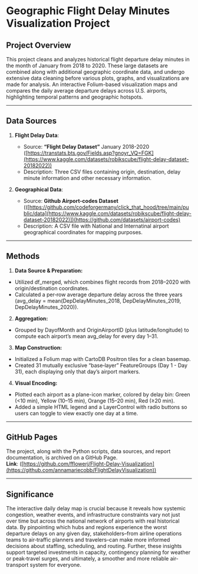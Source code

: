 # Geographic Flight Delay Minutes Visualization Project

## Project Overview  
This project cleans and analyzes historical flight departure delay minutes in the month of January from 2018 to 2020. These large datasets are combined along with additional geographic coordinate data, and undergo extensive data cleaning before various plots, graphs, and visualizations are made for analysis. An interactive Folium-based visualization  maps and compares the daily average departure delays across U.S. airports, highlighting temporal patterns and geographic hotspots.

---

## Data Sources  
1. **Flight Delay Data**:  
   - Source: **“Flight Delay Dataset”** January 2018-2020 ([https://transtats.bts.gov/Fields.asp?gnoyr_VQ=FGK](https://www.kaggle.com/datasets/robikscube/flight-delay-dataset-20182022))  
   - Description: Three CSV files containing origin, destination, delay minute information and other necessary information.  

2. **Geographical Data**:  
   - Source: **Github Airport-codes Dataset** (([https://github.com/codeforgermany/click_that_hood/tree/main/public/data](https://www.kaggle.com/datasets/robikscube/flight-delay-dataset-20182022)])(https://github.com/datasets/airport-codes)  
   - Description: A CSV file with National and Internatinal airport geographical coordinates for mapping purposes.  
---

## Methods  
1. **Data Source & Preparation:**
- Utilized df_merged, which combines flight records from 2018–2020 with origin/destination coordinates.
- Calculated a per‐row average departure delay across the three years (avg_delay = mean(DepDelayMinutes_2018, DepDelayMinutes_2019, DepDelayMinutes_2020)).

2. **Aggregation:**
- Grouped by DayofMonth and OriginAirportID (plus latitude/longitude) to compute each airport’s mean avg_delay for every day 1–31.

3. **Map Construction:**
- Initialized a Folium map with CartoDB Positron tiles for a clean basemap.
- Created 31 mutually exclusive “base‐layer” FeatureGroups (Day 1 - Day 31), each displaying only that day’s airport markers.

4. **Visual Encoding:**
- Plotted each airport as a plane-icon marker, colored by delay bin:
    Green (<10 min), Yellow (10–15 min), Orange (15–20 min), Red (≥20 min).
- Added a simple HTML legend and a LayerControl with radio buttons so users can toggle to view exactly one day at a time.
 

---

## GitHub Pages  
The project, along with the Python scripts, data sources, and report documentation, is archived on a GitHub Page.  
**Link**: ([https://github.com/fflowerj/Flight-Delay-Visualization](https://github.com/annamariecobb/FlightDelayVisualization))

---

## Significance  
The interactive daily delay map is crucial because it reveals how systemic congestion, weather events, and infrastructure constraints vary not just over time but across the national network of airports with real historical data. By pinpointing which hubs and regions experience the worst departure delays on any given day, stakeholders–from airline operations teams to air‐traffic planners and travelers–can make more informed decisions about staffing, scheduling, and routing. Further, these insights support targeted investments in capacity, contingency planning for weather or peak‐travel surges, and ultimately, a smoother and more reliable air‐transport system for everyone.
